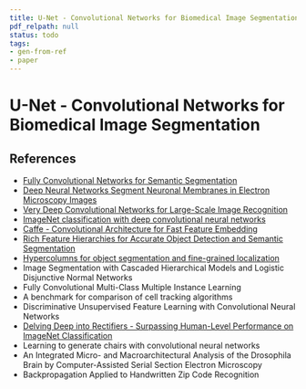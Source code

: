```yaml
---
title: U-Net - Convolutional Networks for Biomedical Image Segmentation
pdf_relpath: null
status: todo
tags:
- gen-from-ref
- paper
---
```


# U-Net - Convolutional Networks for Biomedical Image Segmentation

## References

- [Fully Convolutional Networks for Semantic Segmentation](./fully-convolutional-networks-for-semantic-segmentation.md)
- [Deep Neural Networks Segment Neuronal Membranes in Electron Microscopy Images](./deep-neural-networks-segment-neuronal-membranes-in-electron-microscopy-images.md)
- [Very Deep Convolutional Networks for Large-Scale Image Recognition](./very-deep-convolutional-networks-for-large-scale-image-recognition.md)
- [ImageNet classification with deep convolutional neural networks](./imagenet-classification-with-deep-convolutional-neural-networks.md)
- [Caffe - Convolutional Architecture for Fast Feature Embedding](./caffe-convolutional-architecture-for-fast-feature-embedding.md)
- [Rich Feature Hierarchies for Accurate Object Detection and Semantic Segmentation](./rich-feature-hierarchies-for-accurate-object-detection-and-semantic-segmentation.md)
- [Hypercolumns for object segmentation and fine-grained localization](./hypercolumns-for-object-segmentation-and-fine-grained-localization.md)
- Image Segmentation with Cascaded Hierarchical Models and Logistic Disjunctive Normal Networks
- Fully Convolutional Multi-Class Multiple Instance Learning
- A benchmark for comparison of cell tracking algorithms
- Discriminative Unsupervised Feature Learning with Convolutional Neural Networks
- [Delving Deep into Rectifiers - Surpassing Human-Level Performance on ImageNet Classification](./delving-deep-into-rectifiers-surpassing-human-level-performance-on-imagenet-classification.md)
- Learning to generate chairs with convolutional neural networks
- An Integrated Micro- and Macroarchitectural Analysis of the Drosophila Brain by Computer-Assisted Serial Section Electron Microscopy
- Backpropagation Applied to Handwritten Zip Code Recognition

